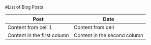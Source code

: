 #List of Blog Posts

 
 
 
 
 Post | Date 
------------ | -------------
Content from cell 1 | Content from cell  
Content in the first column | Content in the second column 
